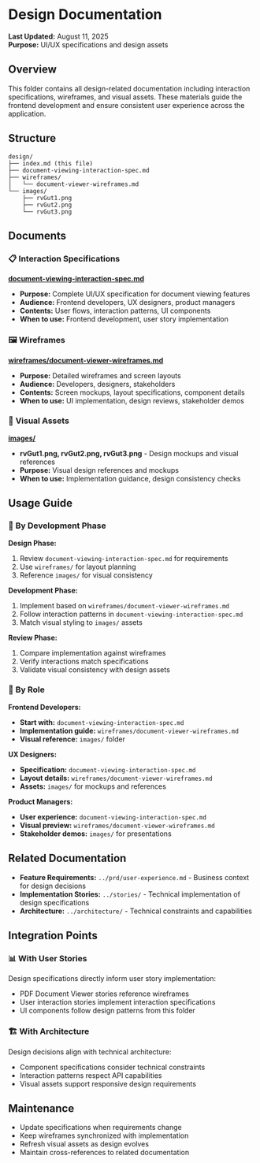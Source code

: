 # Design Documentation

**Last Updated:** August 11, 2025  
**Purpose:** UI/UX specifications and design assets  

## Overview

This folder contains all design-related documentation including interaction specifications, wireframes, and visual assets. These materials guide the frontend development and ensure consistent user experience across the application.

## Structure

```
design/
├── index.md (this file)
├── document-viewing-interaction-spec.md
├── wireframes/
│   └── document-viewer-wireframes.md
└── images/
    ├── rvGut1.png
    ├── rvGut2.png
    └── rvGut3.png
```

## Documents

### 📋 **Interaction Specifications**

**[document-viewing-interaction-spec.md](document-viewing-interaction-spec.md)**

- **Purpose:** Complete UI/UX specification for document viewing features
- **Audience:** Frontend developers, UX designers, product managers
- **Contents:** User flows, interaction patterns, UI components
- **When to use:** Frontend development, user story implementation

### 🖼️ **Wireframes**

**[wireframes/document-viewer-wireframes.md](wireframes/document-viewer-wireframes.md)**

- **Purpose:** Detailed wireframes and screen layouts
- **Audience:** Developers, designers, stakeholders
- **Contents:** Screen mockups, layout specifications, component details
- **When to use:** UI implementation, design reviews, stakeholder demos

### 🎨 **Visual Assets**

**[images/](images/)**

- **rvGut1.png, rvGut2.png, rvGut3.png** - Design mockups and visual references
- **Purpose:** Visual design references and mockups
- **When to use:** Implementation guidance, design consistency checks

## Usage Guide

### 🎯 **By Development Phase**

**Design Phase:**
1. Review `document-viewing-interaction-spec.md` for requirements
2. Use `wireframes/` for layout planning
3. Reference `images/` for visual consistency

**Development Phase:**
1. Implement based on `wireframes/document-viewer-wireframes.md`
2. Follow interaction patterns in `document-viewing-interaction-spec.md`
3. Match visual styling to `images/` assets

**Review Phase:**
1. Compare implementation against wireframes
2. Verify interactions match specifications
3. Validate visual consistency with design assets

### 👥 **By Role**

**Frontend Developers:**

- **Start with:** `document-viewing-interaction-spec.md`
- **Implementation guide:** `wireframes/document-viewer-wireframes.md`
- **Visual reference:** `images/` folder

**UX Designers:**

- **Specification:** `document-viewing-interaction-spec.md`
- **Layout details:** `wireframes/document-viewer-wireframes.md`
- **Assets:** `images/` for mockups and references

**Product Managers:**

- **User experience:** `document-viewing-interaction-spec.md`
- **Visual preview:** `wireframes/document-viewer-wireframes.md`
- **Stakeholder demos:** `images/` for presentations

## Related Documentation

- **Feature Requirements:** `../prd/user-experience.md` - Business context for design decisions
- **Implementation Stories:** `../stories/` - Technical implementation of design specifications
- **Architecture:** `../architecture/` - Technical constraints and capabilities

## Integration Points

### 📊 **With User Stories**

Design specifications directly inform user story implementation:

- PDF Document Viewer stories reference wireframes
- User interaction stories implement interaction specifications
- UI components follow design patterns from this folder

### 🏗️ **With Architecture**

Design decisions align with technical architecture:

- Component specifications consider technical constraints
- Interaction patterns respect API capabilities
- Visual assets support responsive design requirements

## Maintenance

- Update specifications when requirements change
- Keep wireframes synchronized with implementation
- Refresh visual assets as design evolves
- Maintain cross-references to related documentation
